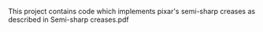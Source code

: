 This project contains code which implements pixar's semi-sharp creases as described in Semi-sharp creases.pdf
